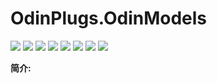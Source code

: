 # OdinPlugs.OdinModels

[![](https://img.shields.io/nuget/v/OdinPlugs.OdinModels)](https://www.nuget.org/packages/OdinPlugs.OdinModels) ![](https://img.shields.io/badge/version-1.0.5-brightgreen.svg) ![](https://img.shields.io/github/issues/odinsam/OdinPlugs.OdinModels) ![](https://img.shields.io/github/forks/odinsam/OdinPlugs.OdinModels) ![](https://img.shields.io/github/stars/odinsam/OdinPlugs.OdinModels) ![](https://img.shields.io/badge/platform-.Net_Core_5.0-brightgreen.svg) ![](https://img.shields.io/github/license/odinsam/OdinPlugs.OdinModels) [![](https://img.shields.io/badge/Blog-odinsam.com-blue.svg)](https://odinsam.com)

**简介:**
